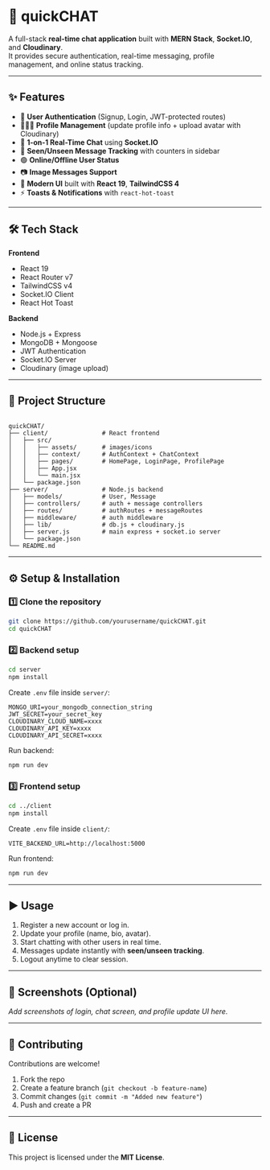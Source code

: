 
# 🚀 quickCHAT

A full-stack **real-time chat application** built with **MERN Stack**, **Socket.IO**, and **Cloudinary**.  
It provides secure authentication, real-time messaging, profile management, and online status tracking.

---

## ✨ Features

- 🔐 **User Authentication** (Signup, Login, JWT-protected routes)  
- 🧑‍🤝‍🧑 **Profile Management** (update profile info + upload avatar with Cloudinary)  
- 💬 **1-on-1 Real-Time Chat** using **Socket.IO**  
- 👀 **Seen/Unseen Message Tracking** with counters in sidebar  
- 🟢 **Online/Offline User Status**  
- 📷 **Image Messages Support**  
- 🎨 **Modern UI** built with **React 19**, **TailwindCSS 4**  
- ⚡ **Toasts & Notifications** with `react-hot-toast`

---

## 🛠️ Tech Stack

**Frontend**
- React 19  
- React Router v7  
- TailwindCSS v4  
- Socket.IO Client  
- React Hot Toast  

**Backend**
- Node.js + Express  
- MongoDB + Mongoose  
- JWT Authentication  
- Socket.IO Server  
- Cloudinary (image upload)  

---

## 📂 Project Structure

```

quickCHAT/
├── client/               # React frontend
│   ├── src/
│   │   ├── assets/       # images/icons
│   │   ├── context/      # AuthContext + ChatContext
│   │   ├── pages/        # HomePage, LoginPage, ProfilePage
│   │   ├── App.jsx
│   │   └── main.jsx
│   └── package.json
├── server/               # Node.js backend
│   ├── models/           # User, Message
│   ├── controllers/      # auth + message controllers
│   ├── routes/           # authRoutes + messageRoutes
│   ├── middleware/       # auth middleware
│   ├── lib/              # db.js + cloudinary.js
│   ├── server.js         # main express + socket.io server
│   └── package.json
└── README.md

````

---

## ⚙️ Setup & Installation

### 1️⃣ Clone the repository
```bash
git clone https://github.com/yourusername/quickCHAT.git
cd quickCHAT
````

### 2️⃣ Backend setup

```bash
cd server
npm install
```

Create `.env` file inside `server/`:

```env
MONGO_URI=your_mongodb_connection_string
JWT_SECRET=your_secret_key
CLOUDINARY_CLOUD_NAME=xxxx
CLOUDINARY_API_KEY=xxxx
CLOUDINARY_API_SECRET=xxxx
```

Run backend:

```bash
npm run dev
```

### 3️⃣ Frontend setup

```bash
cd ../client
npm install
```

Create `.env` file inside `client/`:

```env
VITE_BACKEND_URL=http://localhost:5000
```

Run frontend:

```bash
npm run dev
```

---

## ▶️ Usage

1. Register a new account or log in.
2. Update your profile (name, bio, avatar).
3. Start chatting with other users in real time.
4. Messages update instantly with **seen/unseen tracking**.
5. Logout anytime to clear session.

---

## 📸 Screenshots (Optional)

*Add screenshots of login, chat screen, and profile update UI here.*

---

## 🤝 Contributing

Contributions are welcome!

1. Fork the repo
2. Create a feature branch (`git checkout -b feature-name`)
3. Commit changes (`git commit -m "Added new feature"`)
4. Push and create a PR

---

## 📜 License

This project is licensed under the **MIT License**.
```
